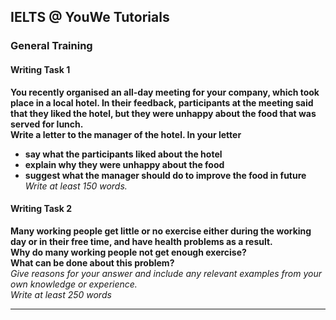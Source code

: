 ## IELTS @ YouWe Tutorials
### General Training

#### Writing Task 1

**You recently organised an all-day meeting for your company, which took place in a local hotel. In their feedback, participants at the meeting said that they liked the hotel, but they were unhappy about the food that was served for lunch.**  
**Write a letter to the manager of the hotel. In your letter**  
- **say what the participants liked about the hotel**
- **explain why they were unhappy about the food**
- **suggest what the manager should do to improve the food in future**  
*Write at least 150 words.*  


#### Writing Task 2  

**Many working people get little or no exercise either during the working day or in their free time, and have health problems as a result.**  
**Why do many working people not get enough exercise?**  
**What can be done about this problem?**  
*Give reasons for your answer and include any relevant examples from your own knowledge or experience.*  
*Write at least 250 words*

---

